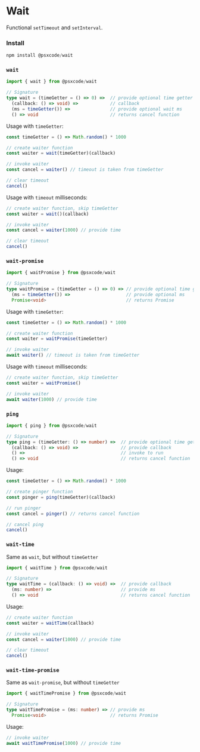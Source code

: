 # Wait
Functional `setTimeout` and `setInterval`.

### Install
```ts
npm install @psxcode/wait
```

### `wait`
```ts
import { wait } from @psxcode/wait

// Signature
type wait = (timeGetter = () => 0) =>  // provide optional time getter
  (callback: () => void) =>            // callback
  (ms = timeGetter()) =>               // provide optional wait ms
  () => void                           // returns cancel function
```

Usage with `timeGetter`:
```ts
const timeGetter = () => Math.random() * 1000

// create waiter function
const waiter = wait(timeGetter)(callback)

// invoke waiter
const cancel = waiter() // timeout is taken from timeGetter

// clear timeout
cancel()
```

Usage with `timeout` milliseconds:
```ts
// create waiter function, skip timeGetter
const waiter = wait()(callback)

// invoke waiter
const cancel = waiter(1000) // provide time

// clear timeout
cancel()
```

### `wait-promise`
```ts
import { waitPromise } from @psxcode/wait

// Signature
type waitPromise = (timeGetter = () => 0) => // provide optional time getter
  (ms = timeGetter()) =>                     // provide optional ms
  Promise<void>                              // returns Promise
```

Usage with `timeGetter`:
```ts
const timeGetter = () => Math.random() * 1000

// create waiter function
const waiter = waitPromise(timeGetter)

// invoke waiter
await waiter() // timeout is taken from timeGetter
```

Usage with `timeout` milliseconds:
```ts
// create waiter function, skip timeGetter
const waiter = waitPromise()

// invoke waiter
await waiter(1000) // provide time
```

### `ping`
```ts
import { ping } from @psxcode/wait

// Signature
type ping = (timeGetter: () => number) =>  // provide optional time getter
  (callback: () => void) =>                // provide callback
  () =>                                    // invoke to run
  () => void                               // returns cancel function
```

Usage:
```ts
const timeGetter = () => Math.random() * 1000

// create pinger function
const pinger = ping(timeGetter)(callback)

// run pinger
const cancel = pinger() // returns cancel function

// cancel ping
cancel()
```

### `wait-time`
Same as `wait`, but without `timeGetter`
```ts
import { waitTime } from @psxcode/wait

// Signature
type waitTime = (callback: () => void) =>  // provide callback
  (ms: number) =>                          // provide ms
  () => void                               // returns cancel function
```

Usage:
```ts
// create waiter function
const waiter = waitTime(callback)

// invoke waiter
const cancel = waiter(1000) // provide time

// clear timeout
cancel()
```

### `wait-time-promise`
Same as `wait-promise`, but without `timeGetter`
```ts
import { waitTimePromise } from @psxcode/wait

// Signature
type waitTimePromise = (ms: number) => // provide ms
  Promise<void>                        // returns Promise
```

Usage:
```ts
// invoke waiter
await waitTimePromise(1000) // provide time
```
